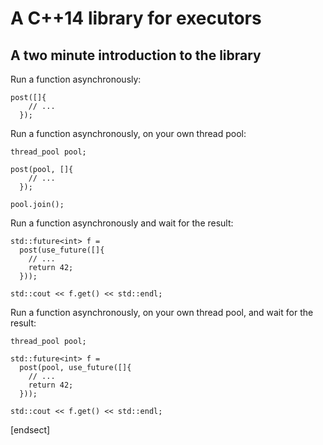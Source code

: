 A C++14 library for executors
=============================

A two minute introduction to the library
----------------------------------------

Run a function asynchronously:

    post([]{
        // ...
      });

Run a function asynchronously, on your own thread pool:

    thread_pool pool;

    post(pool, []{
        // ...
      });

    pool.join();

Run a function asynchronously and wait for the result:

    std::future<int> f =
      post(use_future([]{
        // ...
        return 42;
      }));

    std::cout << f.get() << std::endl;

Run a function asynchronously, on your own thread pool, and wait for the result:

    thread_pool pool;

    std::future<int> f =
      post(pool, use_future([]{
        // ...
        return 42;
      }));

    std::cout << f.get() << std::endl;

[endsect]
